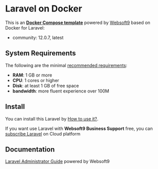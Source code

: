 # Laravel on Docker  

This is an **[Docker Compose template](https://github.com/Websoft9/docker-library)** powered by [Websoft9](https://www.websoft9.com) based on Docker for Laravel:


 - community:  12.0.7, latest


## System Requirements

The following are the minimal [recommended requirements](https://hub.docker.com/_/php):

* **RAM**: 1 GB or more
* **CPU**: 1 cores or higher
* **Disk**: at least 1 GB of free space
* **bandwidth**: more fluent experience over 100M  

## Install

You can install this Laravel by [How to use it?](https://github.com/Websoft9/docker-library#how-to-use-it).   

If you want use Laravel with **Websoft9 Business Support** free, you can [subscribe Laravel](https://www.websoft9.com/apps) on Cloud platform

## Documentation

[Laravel Administrator Guide](https://support.websoft9.com/docs/laravel) powered by Websoft9